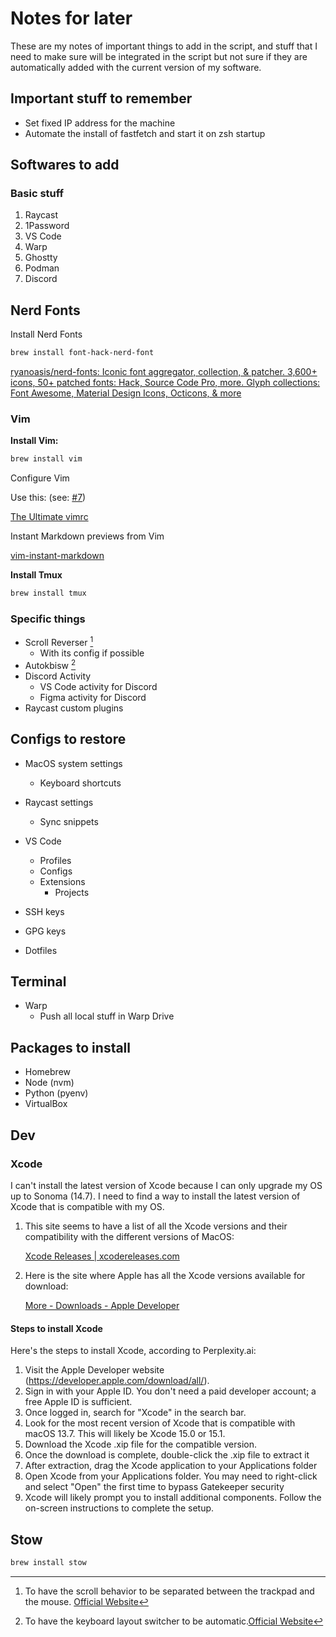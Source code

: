 # Notes for later
These are my notes of important things to add in the script, and stuff that I need to make sure will be integrated in the script but not sure if they are automatically added with the current version of my software.

## Important stuff to remember

- Set fixed IP address for the machine
- Automate the install of fastfetch and start it on zsh startup

## Softwares to add

### Basic stuff

1. Raycast
6. 1Password
7. VS Code
8. Warp
9. Ghostty
10. Podman
11. Discord 

## Nerd Fonts

Install Nerd Fonts

```sh
brew install font-hack-nerd-font
```

[ryanoasis/nerd-fonts: Iconic font aggregator, collection, & patcher. 3,600+ icons, 50+ patched fonts: Hack, Source Code Pro, more. Glyph collections: Font Awesome, Material Design Icons, Octicons, & more](https://github.com/ryanoasis/nerd-fonts?tab=readme-ov-file#option-2-homebrew-fonts)

### Vim

**Install Vim:**

```sh
brew install vim
```

Configure Vim

Use this: (see: [#7](https://github.com/siriusnottin/os/issues/7))

[The Ultimate vimrc](https://github.com/amix/vimrc?tab=readme-ov-file)

Instant Markdown previews from Vim

[vim-instant-markdown](https://github.com/instant-markdown/vim-instant-markdown)

**Install Tmux**

```sh
brew install tmux
```


### Specific things

- Scroll Reverser [^1]
  - With its config if possible
- Autokbisw [^2]
- Discord Activity
  - VS Code activity for Discord
  - Figma activity for Discord
- Raycast custom plugins

## Configs to restore

- MacOS system settings
  - Keyboard shortcuts
- Raycast settings
  - Sync snippets
- VS Code
  - Profiles
  - Configs
  - Extensions
    - Projects

- SSH keys
- GPG keys
- Dotfiles

## Terminal

- Warp
  - Push all local stuff in Warp Drive

## Packages to install

- Homebrew
- Node (nvm)
- Python (pyenv)
- VirtualBox

## Dev

### Xcode

I can't install the latest version of Xcode because I can only upgrade my OS up to Sonoma (14.7). I need to find a way to install the latest version of Xcode that is compatible with my OS.

1. This site seems to have a list of all the Xcode versions and their compatibility with the different versions of MacOS:
    
    [Xcode Releases | xcodereleases.com](https://xcodereleases.com/?scope=release)


2. Here is the site where Apple has all the Xcode versions available for download:

    [More - Downloads - Apple Developer](https://developer.apple.com/download/all/?q=xcode%2015)

#### Steps to install Xcode

Here's the steps to install Xcode, according to Perplexity.ai:

1. Visit the Apple Developer website (https://developer.apple.com/download/all/).
2. Sign in with your Apple ID. You don't need a paid developer account; a free Apple ID is sufficient.
3. Once logged in, search for "Xcode" in the search bar.
4. Look for the most recent version of Xcode that is compatible with macOS 13.7. This will likely be Xcode 15.0 or 15.1.
5. Download the Xcode .xip file for the compatible version.
6. Once the download is complete, double-click the .xip file to extract it
7. After extraction, drag the Xcode application to your Applications folder
8. Open Xcode from your Applications folder. You may need to right-click and select "Open" the first time to bypass Gatekeeper security
9. Xcode will likely prompt you to install additional components. Follow the on-screen instructions to complete the setup.

[^1]: To have the scroll behavior to be separated between the trackpad and the mouse. [Official Website](https://pilotmoon.com/scrollreverser/)
[^2]: To have the keyboard layout switcher to be automatic.[Official Website](https://github.com/ohueter/autokbisw)

## Stow

```sh
brew install stow
```
